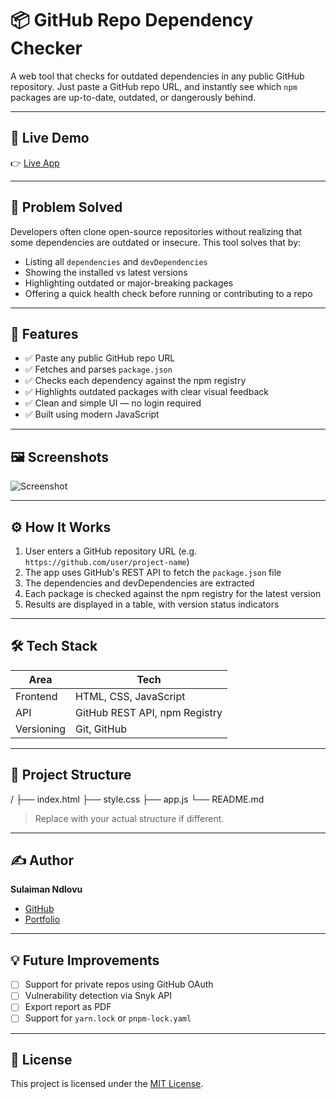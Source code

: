 # 📦 GitHub Repo Dependency Checker

A web tool that checks for outdated dependencies in any public GitHub repository. Just paste a GitHub repo URL, and instantly see which `npm` packages are up-to-date, outdated, or dangerously behind.

---

## 🚀 Live Demo

👉 [Live App](https://your-deployed-app-link.com) <!-- Replace with actual link when deployed -->

---

## 🧠 Problem Solved

Developers often clone open-source repositories without realizing that some dependencies are outdated or insecure. This tool solves that by:

- Listing all `dependencies` and `devDependencies`
- Showing the installed vs latest versions
- Highlighting outdated or major-breaking packages
- Offering a quick health check before running or contributing to a repo

---

## 🔧 Features

- ✅ Paste any public GitHub repo URL  
- ✅ Fetches and parses `package.json`  
- ✅ Checks each dependency against the npm registry  
- ✅ Highlights outdated packages with clear visual feedback  
- ✅ Clean and simple UI — no login required  
- ✅ Built using modern JavaScript

---

## 🖼️ Screenshots

<!-- Add screenshots here when ready -->
![Screenshot](./screenshot1.png)

---

## ⚙️ How It Works

1. User enters a GitHub repository URL (e.g. `https://github.com/user/project-name`)
2. The app uses GitHub's REST API to fetch the `package.json` file
3. The dependencies and devDependencies are extracted
4. Each package is checked against the npm registry for the latest version
5. Results are displayed in a table, with version status indicators

---

## 🛠 Tech Stack

| Area        | Tech                      |
|-------------|---------------------------|
| Frontend    | HTML, CSS, JavaScript     |
| API         | GitHub REST API, npm Registry |
| Versioning  | Git, GitHub               |

---

## 📁 Project Structure
/
├── index.html
├── style.css
├── app.js
└── README.md

> Replace with your actual structure if different.

---

## ✍️ Author

**Sulaiman Ndlovu**  
- [GitHub](https://github.com/sulaiman001221)  
- [Portfolio](https://your-portfolio-link.com) <!-- Replace with your actual portfolio -->

---

## 💡 Future Improvements

- [ ] Support for private repos using GitHub OAuth
- [ ] Vulnerability detection via Snyk API
- [ ] Export report as PDF
- [ ] Support for `yarn.lock` or `pnpm-lock.yaml`

---

## 📜 License

This project is licensed under the [MIT License](LICENSE).
